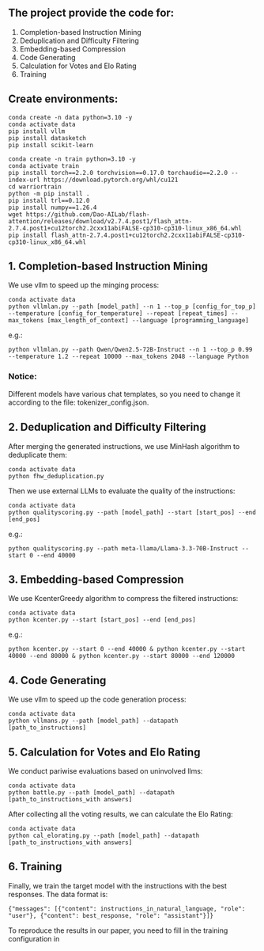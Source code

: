 ## The project provide the code for:
1. Completion-based Instruction Mining
2. Deduplication and Difficulty Filtering
3. Embedding-based Compression
4. Code Generating
5. Calculation for Votes and Elo Rating
6. Training

## Create environments:
```shell
conda create -n data python=3.10 -y
conda activate data
pip install vllm
pip install datasketch
pip install scikit-learn

conda create -n train python=3.10 -y
conda activate train
pip install torch==2.2.0 torchvision==0.17.0 torchaudio==2.2.0 --index-url https://download.pytorch.org/whl/cu121
cd warriortrain
python -m pip install .
pip install trl==0.12.0
pip install numpy==1.26.4
wget https://github.com/Dao-AILab/flash-attention/releases/download/v2.7.4.post1/flash_attn-2.7.4.post1+cu12torch2.2cxx11abiFALSE-cp310-cp310-linux_x86_64.whl
pip install flash_attn-2.7.4.post1+cu12torch2.2cxx11abiFALSE-cp310-cp310-linux_x86_64.whl
```


## 1. Completion-based Instruction Mining
We use vllm to speed up the minging process:
```shell
conda activate data
python vllmlan.py --path [model_path] --n 1 --top_p [config_for_top_p] --temperature [config_for_temperature] --repeat [repeat_times] --max_tokens [max_length_of_context] --language [programming_language]
```
e.g.:
```shell
python vllmlan.py --path Qwen/Qwen2.5-72B-Instruct --n 1 --top_p 0.99 --temperature 1.2 --repeat 10000 --max_tokens 2048 --language Python
```
### Notice:
Different models have various chat templates, so you need to change it according to the file: tokenizer_config.json.

## 2. Deduplication and Difficulty Filtering
After merging the generated instructions, we use MinHash algorithm to deduplicate them:
```shell
conda activate data
python fhw_deduplication.py
```
Then we use external LLMs to evaluate the quality of the instructions:
```shell
conda activate data
python qualityscoring.py --path [model_path] --start [start_pos] --end [end_pos]
```
e.g.:
```shell
python qualityscoring.py --path meta-llama/Llama-3.3-70B-Instruct --start 0 --end 40000
```
## 3. Embedding-based Compression
We use KcenterGreedy algorithm to compress the filtered instructions:
```shell
conda activate data
python kcenter.py --start [start_pos] --end [end_pos]
```
e.g.:
```shell
python kcenter.py --start 0 --end 40000 & python kcenter.py --start 40000 --end 80000 & python kcenter.py --start 80000 --end 120000
```
## 4. Code Generating
We use vllm to speed up the code generation process:
```shell
conda activate data
python vllmans.py --path [model_path] --datapath [path_to_instructions]
```
## 5. Calculation for Votes and Elo Rating
We conduct pariwise evaluations based on uninvolved llms:
```shell
conda activate data
python battle.py --path [model_path] --datapath [path_to_instructions_with answers]
```
After collecting all the voting results, we can calculate the Elo Rating:
```shell
conda activate data
python cal_elorating.py --path [model_path] --datapath [path_to_instructions_with answers]
```
## 6. Training
Finally, we train the target model with the instructions with the best responses. The data format is:
```shell
{"messages": [{"content": instructions_in_natural_language, "role": "user"}, {"content": best_response, "role": "assistant"}]}
```
To reproduce the results in our paper, you need to fill in the training configuration in 



